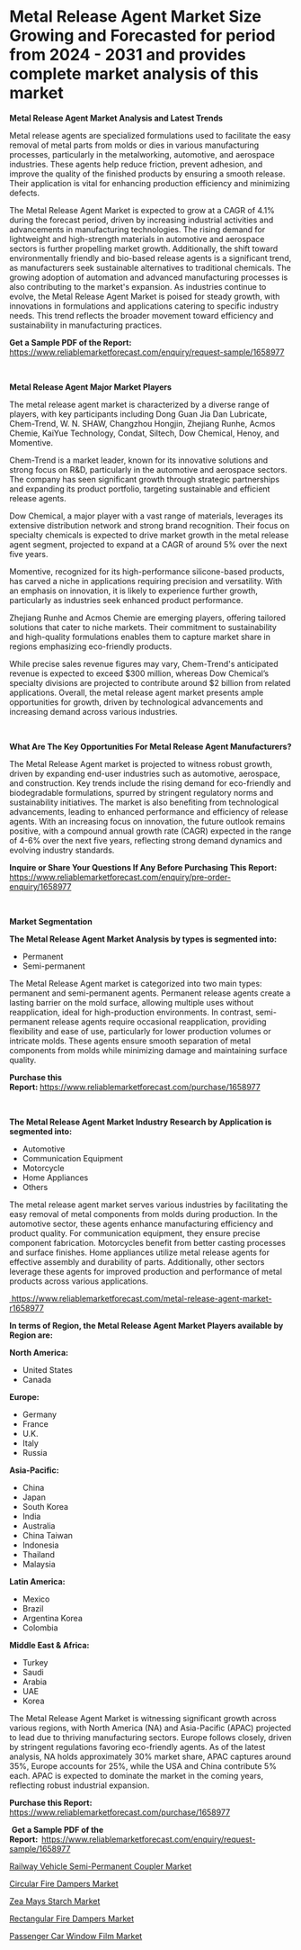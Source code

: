 <p><h1>Metal Release Agent Market Size Growing and Forecasted for period from 2024 - 2031 and provides complete market analysis of this market</h1></p><p><strong>Metal Release Agent Market Analysis and Latest Trends</strong></p>
<p><p>Metal release agents are specialized formulations used to facilitate the easy removal of metal parts from molds or dies in various manufacturing processes, particularly in the metalworking, automotive, and aerospace industries. These agents help reduce friction, prevent adhesion, and improve the quality of the finished products by ensuring a smooth release. Their application is vital for enhancing production efficiency and minimizing defects.</p><p>The Metal Release Agent Market is expected to grow at a CAGR of 4.1% during the forecast period, driven by increasing industrial activities and advancements in manufacturing technologies. The rising demand for lightweight and high-strength materials in automotive and aerospace sectors is further propelling market growth. Additionally, the shift toward environmentally friendly and bio-based release agents is a significant trend, as manufacturers seek sustainable alternatives to traditional chemicals. The growing adoption of automation and advanced manufacturing processes is also contributing to the market's expansion. As industries continue to evolve, the Metal Release Agent Market is poised for steady growth, with innovations in formulations and applications catering to specific industry needs. This trend reflects the broader movement toward efficiency and sustainability in manufacturing practices.</p></p>
<p><strong>Get a Sample PDF of the Report:&nbsp;</strong> <a href="https://www.reliablemarketforecast.com/enquiry/request-sample/1658977?utm_campaign=1127&utm_medium=2&utm_source=Github&utm_content=ia&utm_term=03102024&utm_id=metal-release-agent">https://www.reliablemarketforecast.com/enquiry/request-sample/1658977</a></p>
<p>&nbsp;</p>
<p><strong>Metal Release Agent Major Market Players</strong></p>
<p><p>The metal release agent market is characterized by a diverse range of players, with key participants including Dong Guan Jia Dan Lubricate, Chem-Trend, W. N. SHAW, Changzhou Hongjin, Zhejiang Runhe, Acmos Chemie, KaiYue Technology, Condat, Siltech, Dow Chemical, Henoy, and Momentive. </p><p>Chem-Trend is a market leader, known for its innovative solutions and strong focus on R&D, particularly in the automotive and aerospace sectors. The company has seen significant growth through strategic partnerships and expanding its product portfolio, targeting sustainable and efficient release agents. </p><p>Dow Chemical, a major player with a vast range of materials, leverages its extensive distribution network and strong brand recognition. Their focus on specialty chemicals is expected to drive market growth in the metal release agent segment, projected to expand at a CAGR of around 5% over the next five years.</p><p>Momentive, recognized for its high-performance silicone-based products, has carved a niche in applications requiring precision and versatility. With an emphasis on innovation, it is likely to experience further growth, particularly as industries seek enhanced product performance.</p><p>Zhejiang Runhe and Acmos Chemie are emerging players, offering tailored solutions that cater to niche markets. Their commitment to sustainability and high-quality formulations enables them to capture market share in regions emphasizing eco-friendly products.</p><p>While precise sales revenue figures may vary, Chem-Trend's anticipated revenue is expected to exceed $300 million, whereas Dow Chemical’s specialty divisions are projected to contribute around $2 billion from related applications. Overall, the metal release agent market presents ample opportunities for growth, driven by technological advancements and increasing demand across various industries.</p></p>
<p>&nbsp;</p>
<p><strong>What Are The Key Opportunities For Metal Release Agent Manufacturers?</strong></p>
<p><p>The Metal Release Agent market is projected to witness robust growth, driven by expanding end-user industries such as automotive, aerospace, and construction. Key trends include the rising demand for eco-friendly and biodegradable formulations, spurred by stringent regulatory norms and sustainability initiatives. The market is also benefiting from technological advancements, leading to enhanced performance and efficiency of release agents. With an increasing focus on innovation, the future outlook remains positive, with a compound annual growth rate (CAGR) expected in the range of 4-6% over the next five years, reflecting strong demand dynamics and evolving industry standards.</p></p>
<p><strong>Inquire or Share Your Questions If Any Before Purchasing This Report:</strong> <a href="https://www.reliablemarketforecast.com/enquiry/pre-order-enquiry/1658977?utm_campaign=1127&utm_medium=2&utm_source=Github&utm_content=ia&utm_term=03102024&utm_id=metal-release-agent">https://www.reliablemarketforecast.com/enquiry/pre-order-enquiry/1658977</a></p>
<p>&nbsp;</p>
<p><strong>Market Segmentation</strong></p>
<p><strong>The Metal Release Agent Market Analysis by types is segmented into:</strong></p>
<p><ul><li>Permanent</li><li>Semi-permanent</li></ul></p>
<p><p>The Metal Release Agent market is categorized into two main types: permanent and semi-permanent agents. Permanent release agents create a lasting barrier on the mold surface, allowing multiple uses without reapplication, ideal for high-production environments. In contrast, semi-permanent release agents require occasional reapplication, providing flexibility and ease of use, particularly for lower production volumes or intricate molds. These agents ensure smooth separation of metal components from molds while minimizing damage and maintaining surface quality.</p></p>
<p><strong>Purchase this Report:&nbsp;</strong><a href="https://www.reliablemarketforecast.com/purchase/1658977?utm_campaign=1127&utm_medium=2&utm_source=Github&utm_content=ia&utm_term=03102024&utm_id=metal-release-agent">https://www.reliablemarketforecast.com/purchase/1658977</a></p>
<p>&nbsp;</p>
<p><strong>The Metal Release Agent Market Industry Research by Application is segmented into:</strong></p>
<p><ul><li>Automotive</li><li>Communication Equipment</li><li>Motorcycle</li><li>Home Appliances</li><li>Others</li></ul></p>
<p><p>The metal release agent market serves various industries by facilitating the easy removal of metal components from molds during production. In the automotive sector, these agents enhance manufacturing efficiency and product quality. For communication equipment, they ensure precise component fabrication. Motorcycles benefit from better casting processes and surface finishes. Home appliances utilize metal release agents for effective assembly and durability of parts. Additionally, other sectors leverage these agents for improved production and performance of metal products across various applications.</p></p>
<p><a href="https://www.reliablemarketforecast.com/metal-release-agent-market-r1658977?utm_campaign=1127&utm_medium=2&utm_source=Github&utm_content=ia&utm_term=03102024&utm_id=metal-release-agent">&nbsp;https://www.reliablemarketforecast.com/metal-release-agent-market-r1658977</a></p>
<p><strong>In terms of Region, the Metal Release Agent Market Players available by Region are:</strong></p>
<p>
    <p> <strong> North America: </strong>
        <ul>
            <li>United States</li>
            <li>Canada</li>
        </ul>
        </p> 
    <p> <strong> Europe: </strong>
        <ul>
            <li>Germany</li>
            <li>France</li>
            <li>U.K.</li>
            <li>Italy</li>
            <li>Russia</li>
        </ul>
        </p> 
    <p> <strong> Asia-Pacific: </strong>
        <ul>
            <li>China</li>
            <li>Japan</li>
            <li>South Korea</li>
            <li>India</li>
            <li>Australia</li>
            <li>China Taiwan</li>
            <li>Indonesia</li>
            <li>Thailand</li>
            <li>Malaysia</li>
        </ul>
        </p> 
    <p> <strong> Latin America: </strong>
        <ul>
            <li>Mexico</li>
            <li>Brazil</li>
            <li>Argentina Korea</li>
            <li>Colombia</li>
        </ul>
        </p> 
    <p> <strong> Middle East & Africa: </strong>
        <ul>
            <li>Turkey</li>
            <li>Saudi</li>
            <li>Arabia</li>
            <li>UAE</li>
            <li>Korea</li>
        </ul>
    </p>
    </p>
<p><p>The Metal Release Agent Market is witnessing significant growth across various regions, with North America (NA) and Asia-Pacific (APAC) projected to lead due to thriving manufacturing sectors. Europe follows closely, driven by stringent regulations favoring eco-friendly agents. As of the latest analysis, NA holds approximately 30% market share, APAC captures around 35%, Europe accounts for 25%, while the USA and China contribute 5% each. APAC is expected to dominate the market in the coming years, reflecting robust industrial expansion.</p></p>
<p><strong>Purchase this Report: </strong><a href="https://www.reliablemarketforecast.com/purchase/1658977?utm_campaign=1127&utm_medium=2&utm_source=Github&utm_content=ia&utm_term=03102024&utm_id=metal-release-agent">https://www.reliablemarketforecast.com/purchase/1658977</a></p>
<p>&nbsp;<strong>Get a Sample PDF of the Report:&nbsp;&nbsp;</strong><a href="https://www.reliablemarketforecast.com/enquiry/request-sample/1658977?utm_campaign=1127&utm_medium=2&utm_source=Github&utm_content=ia&utm_term=03102024&utm_id=metal-release-agent">https://www.reliablemarketforecast.com/enquiry/request-sample/1658977</a></p>
<p><strong></strong></p>
<p><p><a href="https://github.com/senabcsa/Market-Research-Report-List-1/blob/main/railway-vehicle-semi-permanent-coupler-market.md?utm_campaign=1127&utm_medium=2&utm_source=Github&utm_content=ia&utm_term=03102024&utm_id=metal-release-agent">Railway Vehicle Semi-Permanent Coupler Market</a></p><p><a href="https://www.linkedin.com/pulse/global-circular-fire-dampers-market-analysis-trends-forecasts-growth-8ossf?utm_campaign=1127&utm_medium=2&utm_source=Github&utm_content=ia&utm_term=03102024&utm_id=metal-release-agent">Circular Fire Dampers Market</a></p><p><a href="https://issuu.com/reportprime-2/docs/zea-mays-starch-market-size-2030.pp_a871bbe68604d8?utm_campaign=1127&utm_medium=2&utm_source=Github&utm_content=ia&utm_term=03102024&utm_id=metal-release-agent">Zea Mays Starch Market</a></p><p><a href="https://www.linkedin.com/pulse/rectangular-fire-dampers-market-industry-trends-forecast-period-uawbf?utm_campaign=1127&utm_medium=2&utm_source=Github&utm_content=ia&utm_term=03102024&utm_id=metal-release-agent">Rectangular Fire Dampers Market</a></p><p><a href="https://github.com/AlesiaDushku485/Market-Research-Report-List-1/blob/main/passenger-car-window-film-market.md?utm_campaign=1127&utm_medium=2&utm_source=Github&utm_content=ia&utm_term=03102024&utm_id=metal-release-agent">Passenger Car Window Film Market</a></p></p>